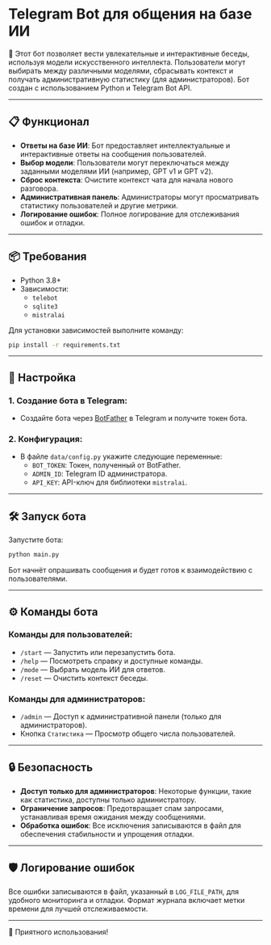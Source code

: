 # Telegram Bot для общения на базе ИИ

🤖 Этот бот позволяет вести увлекательные и интерактивные беседы, используя модели искусственного интеллекта. Пользователи могут выбирать между различными моделями, сбрасывать контекст и получать административную статистику (для администраторов). Бот создан с использованием Python и Telegram Bot API.

---

## 📋 Функционал

- **Ответы на базе ИИ**: Бот предоставляет интеллектуальные и интерактивные ответы на сообщения пользователей.
- **Выбор модели**: Пользователи могут переключаться между заданными моделями ИИ (например, GPT v1 и GPT v2).
- **Сброс контекста**: Очистите контекст чата для начала нового разговора.
- **Административная панель**: Администраторы могут просматривать статистику пользователей и другие метрики.
- **Логирование ошибок**: Полное логирование для отслеживания ошибок и отладки.

---

## 📦 Требования

- Python 3.8+
- Зависимости:
  - `telebot`
  - `sqlite3`
  - `mistralai`

Для установки зависимостей выполните команду:

```bash
pip install -r requirements.txt
```

---

## 🔧 Настройка

### 1. **Создание бота в Telegram**:
   - Создайте бота через [BotFather](https://t.me/BotFather) в Telegram и получите токен бота.

### 2. **Конфигурация**:
   - В файле `data/config.py` укажите следующие переменные:
     - `BOT_TOKEN`: Токен, полученный от BotFather.
     - `ADMIN_ID`: Telegram ID администратора.
     - `API_KEY`: API-ключ для библиотеки `mistralai`.

---

## 🛠️ Запуск бота

Запустите бота:
   ```bash
   python main.py
   ```

Бот начнёт опрашивать сообщения и будет готов к взаимодействию с пользователями.

---

## ⚙️ Команды бота

### Команды для пользователей:

- `/start` — Запустить или перезапустить бота.
- `/help` — Посмотреть справку и доступные команды.
- `/mode` — Выбрать модель ИИ для ответов.
- `/reset` — Очистить контекст беседы.

### Команды для администраторов:

- `/admin` — Доступ к административной панели (только для администраторов).
- Кнопка `Статистика` — Просмотр общего числа пользователей.

---

## 🔒 Безопасность

- **Доступ только для администраторов**: Некоторые функции, такие как статистика, доступны только администратору.
- **Ограничение запросов**: Предотвращает спам запросами, устанавливая время ожидания между сообщениями.
- **Обработка ошибок**: Все исключения записываются в файл для обеспечения стабильности и упрощения отладки.

---

## 🛡️ Логирование ошибок

Все ошибки записываются в файл, указанный в `LOG_FILE_PATH`, для удобного мониторинга и отладки. Формат журнала включает метки времени для лучшей отслеживаемости.

---

🚀 Приятного использования!